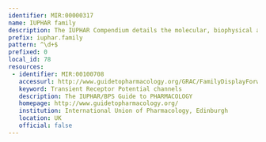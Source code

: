 ```yaml
---
identifier: MIR:00000317
name: IUPHAR family
description: The IUPHAR Compendium details the molecular, biophysical and pharmacological properties of identified mammalian sodium, calcium and potassium channels, as well as the related cyclic nucleotide-modulated ion channels and the recently described transient receptor potential channels. It includes information on nomenclature systems, and on inter and intra-species molecular structure variation. This collection references families of receptors or subunits.
prefix: iuphar.family
pattern: ^\d+$
prefixed: 0
local_id: 78
resources:
 - identifier: MIR:00100708
   accessurl: http://www.guidetopharmacology.org/GRAC/FamilyDisplayForward?familyId=${lid}
   keyword: Transient Receptor Potential channels
   description: The IUPHAR/BPS Guide to PHARMACOLOGY
   homepage: http://www.guidetopharmacology.org/
   institution: International Union of Pharmacology, Edinburgh
   location: UK
   official: false
---
```


